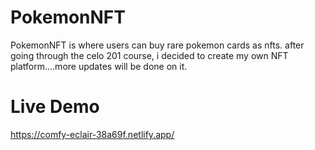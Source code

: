 # PokemonNFT


PokemonNFT is where users can buy rare pokemon cards as nfts. after going through the celo 201 course, i decided to create my own NFT platform....more updates will be done on it.

# Live Demo

https://comfy-eclair-38a69f.netlify.app/
